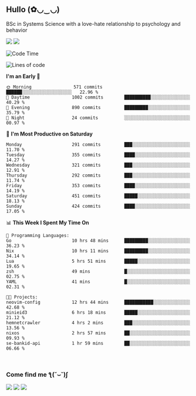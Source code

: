 <h2>Hullo (✿◡‿◡)</h2>

BSc in Systems Science with a love-hate relationship to psychology and behavior

<img src="https://github-readme-activity-graph.vercel.app/graph?username=hedonicadapter&theme=high-contrast"/>
<img src="https://github-readme-stats-git-masterrstaa-rickstaa.vercel.app/api?username=hedonicadapter&theme=highcontrast"/>

<!--START_SECTION:waka-->
![Code Time](http://img.shields.io/badge/Code%20Time-1%2C661%20hrs%2021%20mins-blue)

![Lines of code](https://img.shields.io/badge/From%20Hello%20World%20I%27ve%20Written-6.5%20million%20lines%20of%20code-blue)

**I'm an Early 🐤** 

```text
🌞 Morning                571 commits         ██████░░░░░░░░░░░░░░░░░░░   22.96 % 
🌆 Daytime                1002 commits        ██████████░░░░░░░░░░░░░░░   40.29 % 
🌃 Evening                890 commits         █████████░░░░░░░░░░░░░░░░   35.79 % 
🌙 Night                  24 commits          ░░░░░░░░░░░░░░░░░░░░░░░░░   00.97 % 
```
📅 **I'm Most Productive on Saturday** 

```text
Monday                   291 commits         ███░░░░░░░░░░░░░░░░░░░░░░   11.70 % 
Tuesday                  355 commits         ████░░░░░░░░░░░░░░░░░░░░░   14.27 % 
Wednesday                321 commits         ███░░░░░░░░░░░░░░░░░░░░░░   12.91 % 
Thursday                 292 commits         ███░░░░░░░░░░░░░░░░░░░░░░   11.74 % 
Friday                   353 commits         ████░░░░░░░░░░░░░░░░░░░░░   14.19 % 
Saturday                 451 commits         █████░░░░░░░░░░░░░░░░░░░░   18.13 % 
Sunday                   424 commits         ████░░░░░░░░░░░░░░░░░░░░░   17.05 % 
```


📊 **This Week I Spent My Time On** 

```text
💬 Programming Languages: 
Go                       10 hrs 48 mins      █████████░░░░░░░░░░░░░░░░   36.23 % 
Nix                      10 hrs 11 mins      █████████░░░░░░░░░░░░░░░░   34.14 % 
Lua                      5 hrs 51 mins       █████░░░░░░░░░░░░░░░░░░░░   19.65 % 
zsh                      49 mins             █░░░░░░░░░░░░░░░░░░░░░░░░   02.75 % 
YAML                     41 mins             █░░░░░░░░░░░░░░░░░░░░░░░░   02.31 % 

🐱‍💻 Projects: 
neovim-config            12 hrs 44 mins      ███████████░░░░░░░░░░░░░░   42.68 % 
minieid3                 6 hrs 18 mins       █████░░░░░░░░░░░░░░░░░░░░   21.12 % 
hemnetcrawler            4 hrs 2 mins        ███░░░░░░░░░░░░░░░░░░░░░░   13.56 % 
nixos                    2 hrs 57 mins       ██░░░░░░░░░░░░░░░░░░░░░░░   09.93 % 
se-bankid-api            1 hr 59 mins        ██░░░░░░░░░░░░░░░░░░░░░░░   06.66 % 
```


<!--END_SECTION:waka-->

<br/>
<h3>Come find me ƪ(˘⌣˘)ʃ </h3>

<a href="https://hedonicadapter.com/"><img src="https://img.shields.io/badge/-Portfolio-3423A6?style=flat-square&logo=Google-Chrome&logoColor=white"/></a>
<a href="www.linkedin.com/in/sam-herman"><img src="https://img.shields.io/badge/-Sam%20Herman-0077B5?style=flat-square&logo=Linkedin&logoColor=white"/></a>
<a href="mailto:mailservice.samherman@gamil.com"><img src="https://img.shields.io/badge/-mailservice.samherman@gamil.com-D14836?style=flat-square&logo=Gmail&logoColor=white"/></a>

<!--
**cdthomp1/cdthomp1** is a ✨ _special_ ✨ repository because its `README.md` (this file) appears on your GitHub profile.


----
Credit: [cdthomp1](https://github.com/cdthomp1)

Last Edited on: 19/11/2020

